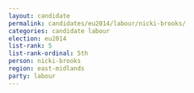 ```yaml
---
layout: candidate
permalink: candidates/eu2014/labour/nicki-brooks/
categories: candidate labour
election: eu2014
list-rank: 5
list-rank-ordinal: 5th
person: nicki-brooks
region: east-midlands
party: labour
---
```


